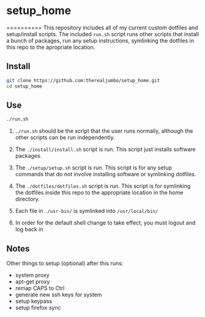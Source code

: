 # setup_home
==========
This repository includes all of my current custom dotfiles and setup/install
scripts. The included `run.sh` script runs other scripts that
install a bunch of packages, run any setup instructions,  symlinking the
dotfiles in this repo to the apropriate location.

## Install

``` bash
git clone https://github.com:therealjumbo/setup_home.git
cd setup_home
```

## Use
``` bash
./run.sh
```

1. `./run.sh` should be the script that the user runs normally, although the other
scripts can be run independently.

2. The `./install/install.sh` script is run. This script just installs software
packages.

3. The `./setup/setup.sh` script is run. This script is for any setup 
commands that do not involve installing software or symlinking dotfiles. 

4. The `./dotfiles/dotfiles.sh` script is run. This script is
for symlinking the dotfiles inside this repo to the appropriate location in the 
home directory. 

5. Each file in `./usr-bin/` is symlinked into `/usr/local/bin/`

6. In order for the default shell change to take effect, you must logout and log
back in

## Notes
Other things to setup (optional) after this runs:
* system proxy
* apt-get proxy
* remap CAPS to Ctrl
* generate new ssh keys for system
* setup keypass
* setup firefox sync
